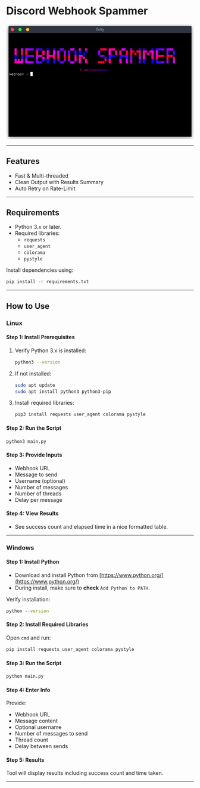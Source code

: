 # Discord Webhook Spammer

![Screenshot of Tool](tool_screenshot.png)

---

## Features
- Fast & Multi-threaded
- Clean Output with Results Summary
- Auto Retry on Rate-Limit

---

## Requirements
- Python 3.x or later.
- Required libraries:
  - `requests`
  - `user_agent`
  - `colorama`
  - `pystyle`

Install dependencies using:
```bash
pip install -r requirements.txt
````

---

## How to Use

### Linux

#### Step 1: Install Prerequisites

1. Verify Python 3.x is installed:

   ```bash
   python3 --version
   ```
2. If not installed:

   ```bash
   sudo apt update
   sudo apt install python3 python3-pip
   ```
3. Install required libraries:

   ```bash
   pip3 install requests user_agent colorama pystyle
   ```

#### Step 2: Run the Script

```bash
python3 main.py
```

#### Step 3: Provide Inputs

* Webhook URL
* Message to send
* Username (optional)
* Number of messages
* Number of threads
* Delay per message

#### Step 4: View Results

* See success count and elapsed time in a nice formatted table.

---

### Windows

#### Step 1: Install Python

* Download and install Python from [https://www.python.org/](https://www.python.org/)
* During install, make sure to **check** `Add Python to PATH`.

Verify installation:

```cmd
python --version
```

#### Step 2: Install Required Libraries

Open `cmd` and run:

```cmd
pip install requests user_agent colorama pystyle
```

#### Step 3: Run the Script

```cmd
python main.py
```

#### Step 4: Enter Info

Provide:

* Webhook URL
* Message content
* Optional username
* Number of messages to send
* Thread count
* Delay between sends

#### Step 5: Results

Tool will display results including success count and time taken.

---
